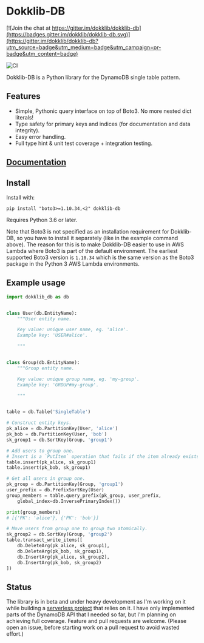 # Dokklib-DB

[![Join the chat at https://gitter.im/dokklib/dokklib-db](https://badges.gitter.im/dokklib/dokklib-db.svg)](https://gitter.im/dokklib/dokklib-db?utm_source=badge&utm_medium=badge&utm_campaign=pr-badge&utm_content=badge)

![CI](https://github.com/dokklib/dokklib-db/workflows/CI/badge.svg)

Dokklib-DB is a Python library for the DynamoDB single table pattern.

## Features

- Simple, Pythonic query interface on top of Boto3. No more nested dict literals!
- Type safety for primary keys and indices (for documentation and data integrity).
- Easy error handling.
- Full type hint & unit test coverage + integration testing.

## [Documentation](https://dokklib.com/libs/db/)

## Install

Install with:

`pip install "boto3>=1.10.34,<2" dokklib-db`

Requires Python 3.6 or later.

Note that Boto3 is not specified as an installation requirement for Dokklib-DB, so you have to install it separately (like in the example command above).
The reason for this is to make Dokklib-DB easier to use in AWS Lambda where Boto3 is part of the default environment.
The earliest supported Boto3 version is `1.10.34` which is the same version as the Boto3 package in the Python 3 AWS Lambda environments.

## Example usage

```python
import dokklib_db as db


class User(db.EntityName):
    """User entity name.

    Key value: unique user name, eg. 'alice'.
    Example key: 'USER#alice'.

    """


class Group(db.EntityName):
    """Group entity name.

    Key value: unique group name, eg. 'my-group'.
    Example key: 'GROUP#my-group'.

    """


table = db.Table('SingleTable')

# Construct entity keys.
pk_alice = db.PartitionKey(User, 'alice')
pk_bob = db.PartitionKey(User, 'bob')
sk_group1 = db.SortKey(Group, 'group1')

# Add users to group one.
# Insert is a `PutItem` operation that fails if the item already exists.
table.insert(pk_alice, sk_group1)
table.insert(pk_bob, sk_group1)

# Get all users in group one.
pk_group = db.PartitionKey(Group, 'group1')
user_prefix = db.PrefixSortKey(User)
group_members = table.query_prefix(pk_group, user_prefix, 
    global_index=db.InversePrimaryIndex())

print(group_members)
# [{'PK': 'alice'}, {'PK': 'bob'}]

# Move users from group one to group two atomically.
sk_group2 = db.SortKey(Group, 'group2')
table.transact_write_items([
    db.DeleteArg(pk_alice, sk_group1),
    db.DeleteArg(pk_bob, sk_group1),
    db.InsertArg(pk_alice, sk_group2),
    db.InsertArg(pk_bob, sk_group2)
])
```

## Status

The library is in beta and under heavy development as I'm working on it while building a [serverless project](https://github.com/dokknet/dokknet-api) that relies on it.
I have only implemented parts of the DynamoDB API that I needed so far, but I'm planning on achieving full coverage.
Feature and pull requests are welcome. (Please open an issue, before starting work on a pull request to avoid wasted effort.)
